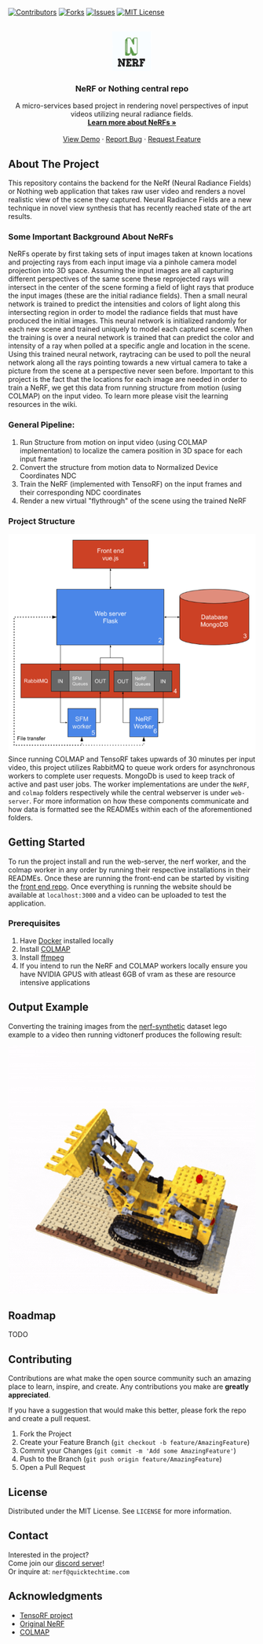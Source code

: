<!-- ReadMe template based on https://github.com/othneildrew/Best-README-Template -->
<a name="readme-top"></a>

[![Contributors][contributors-shield]][contributors-url]
[![Forks][forks-shield]][forks-url]
[![Issues][issues-shield]][issues-url]
[![MIT License][license-shield]][license-url]


<!-- PROJECT LOGO -->
<br />
<div align="center">
  <a href="https://github.com/NeRF-or-Nothing/vidtonerf">
    <img src="pics/logo.png" alt="Logo" width="80" height="80">
  </a>

<h3 align="center">NeRF or Nothing central repo</h3>

  <p align="center">
    A micro-services based project in rendering novel perspectives of input videos utilizing neural radiance fields.
    <br />
    <a href="https://github.com/NeRF-or-Nothing/vidtonerf/wiki/Learning-Resources"><strong>Learn more about NeRFs »</strong></a>
    <br />
    <br />
    <a href="https://github.com/NeRF-or-Nothing/vidtonerf">View Demo</a>
    ·
    <a href="https://github.com/NeRF-or-Nothing/vidtonerf/issues">Report Bug</a>
    ·
    <a href="https://github.com/NeRF-or-Nothing/vidtonerf/issues">Request Feature</a>
  </p>
</div>

## About The Project
This repository contains the backend for the NeRf (Neural Radiance Fields) or Nothing web application that takes raw user video and renders a novel realistic view of the scene they captured. Neural Radiance Fields are a new technique in novel view synthesis that has recently reached state of the art results. 

### Some Important Background About NeRFs
NeRFs operate by first taking sets of input images taken at known locations and projecting rays from each input image via a pinhole camera model projection into 3D space. Assuming the input images are all capturing different perspectives of the same scene these reprojected rays will intersect in the center of the scene forming a field of light rays that produce the input images (these are the initial radiance fields). Then a small neural network is trained to predict the intensities and colors of light along this intersecting region in order to model the radiance fields that must have produced the initial images. This neural network is initialized randomly for each new scene and trained uniquely to model each captured scene. When the training is over a neural network is trained that can predict the color and intensity of a ray when polled at a specific angle and location in the scene. Using this trained neural network, raytracing can be used to poll the neural network along all the rays pointing towards a new virtual camera to take a picture from the scene at a perspective never seen before. Important to this project is the fact that the locations for each image are needed in order to train a NeRF, we get this data from running structure from motion (using COLMAP) on the input video. To learn more please visit the learning resources in the wiki.

### General Pipeline:
1. Run Structure from motion on input video (using COLMAP implementation) to localize the camera position in 3D space for each input frame
2. Convert the structure from motion data to Normalized Device Coordinates NDC 
3. Train the NeRF (implemented with TensoRF) on the input frames and their corresponding NDC coordinates
4. Render a new virtual "flythrough" of the scene using the trained NeRF

### Project Structure
![](pics/Full_Project.png)
Since running COLMAP and TensoRF takes upwards of 30 minutes per input video, this project utilizes RabbitMQ to queue work orders for asynchronous workers to complete user requests. MongoDb is used to keep track of active and past user jobs. The worker implementations are under the `NeRF`, and `colmap` folders respectively while the central webserver is under `web-server`. For more information on how these components communicate and how data is formatted see the READMEs within each of the aforementioned folders.
## Getting Started
To run the project install and run the web-server, the nerf worker, and the colmap worker in any order by running their respective installations in their READMEs. Once these are running the front-end can be started by visiting the [front end repo](https://github.com/NeRF-or-Nothing/web-app). Once everything is running the website should be available at `localhost:3000` and a video can be uploaded to test the application.

### Prerequisites
1. Have [Docker](https://www.docker.com/) installed locally
2. Install [COLMAP](https://colmap.github.io/)
3. Install [ffmpeg](https://ffmpeg.org/)
4. If you intend to run the NeRF and COLMAP workers locally ensure you have NVIDIA GPUS with atleast 6GB of vram as these are resource intensive applications
## Output Example 
Converting the training images from the [nerf-synthetic](https://drive.google.com/drive/folders/1JDdLGDruGNXWnM1eqY1FNL9PlStjaKWi) dataset lego example to a video then running vidtonerf produces the following result:

![](pics/example_output.gif)
## Roadmap
TODO

## Contributing

Contributions are what make the open source community such an amazing place to learn, inspire, and create. Any contributions you make are **greatly appreciated**.

If you have a suggestion that would make this better, please fork the repo and create a pull request.

1. Fork the Project
2. Create your Feature Branch (`git checkout -b feature/AmazingFeature`)
3. Commit your Changes (`git commit -m 'Add some AmazingFeature'`)
4. Push to the Branch (`git push origin feature/AmazingFeature`)
5. Open a Pull Request




<!-- LICENSE -->
## License

Distributed under the MIT License. See `LICENSE` for more information.


## Contact

Interested in the project? <br />
Come join our [discord server](https://discord.gg/mpcJR4FvND)! <br />
Or inquire at: `nerf@quicktechtime.com`


## Acknowledgments

* [TensoRF project](https://github.com/apchenstu/TensoRF)
* [Original NeRF](https://github.com/bmild/nerf)
* [COLMAP ](https://colmap.github.io/)


<!-- MARKDOWN LINKS & IMAGES -->
<!-- https://www.markdownguide.org/basic-syntax/#reference-style-links -->
[contributors-shield]: https://img.shields.io/github/contributors/NeRF-or-Nothing/vidtonerf.svg?style=for-the-badge
[contributors-url]: https://github.com/NeRF-or-Nothing/vidtonerf/graphs/contributors
[forks-shield]: https://img.shields.io/github/forks/NeRF-or-Nothing/vidtonerf.svg?style=for-the-badge
[forks-url]: https://github.com/NeRF-or-Nothing/vidtonerf/network/members
[stars-shield]: https://img.shields.io/github/stars/NeRF-or-Nothing/vidtonerf.svg?style=for-the-badge
[stars-url]: https://github.com/NeRF-or-Nothing/vidtonerf/stargazers
[issues-shield]: https://img.shields.io/github/issues/NeRF-or-Nothing/vidtonerf.svg?style=for-the-badge
[issues-url]: https://github.com/NeRF-or-Nothing/vidtonerf/issues
[license-shield]: https://img.shields.io/github/license/NeRF-or-Nothing/vidtonerf.svg?style=for-the-badge
[license-url]: https://github.com/NeRF-or-Nothing/vidtonerf/blob/master/LICENSE.txt
[linkedin-shield]: https://img.shields.io/badge/-LinkedIn-black.svg?style=for-the-badge&logo=linkedin&colorB=555
[linkedin-url]: https://linkedin.com/in/linkedin_username
[product-screenshot]: images/screenshot.png
[Next.js]: https://img.shields.io/badge/next.js-000000?style=for-the-badge&logo=nextdotjs&logoColor=white
[Next-url]: https://nextjs.org/
[React.js]: https://img.shields.io/badge/React-20232A?style=for-the-badge&logo=react&logoColor=61DAFB
[React-url]: https://reactjs.org/
[Vue.js]: https://img.shields.io/badge/Vue.js-35495E?style=for-the-badge&logo=vuedotjs&logoColor=4FC08D
[Vue-url]: https://vuejs.org/
[Angular.io]: https://img.shields.io/badge/Angular-DD0031?style=for-the-badge&logo=angular&logoColor=white
[Angular-url]: https://angular.io/
[Svelte.dev]: https://img.shields.io/badge/Svelte-4A4A55?style=for-the-badge&logo=svelte&logoColor=FF3E00
[Svelte-url]: https://svelte.dev/
[Laravel.com]: https://img.shields.io/badge/Laravel-FF2D20?style=for-the-badge&logo=laravel&logoColor=white
[Laravel-url]: https://laravel.com
[Bootstrap.com]: https://img.shields.io/badge/Bootstrap-563D7C?style=for-the-badge&logo=bootstrap&logoColor=white
[Bootstrap-url]: https://getbootstrap.com
[JQuery.com]: https://img.shields.io/badge/jQuery-0769AD?style=for-the-badge&logo=jquery&logoColor=white
[JQuery-url]: https://jquery.com 